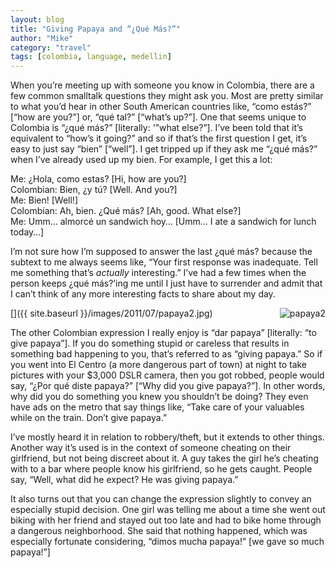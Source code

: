 ```yaml
---
layout: blog
title: "Giving Papaya and “¿Qué Más?”"
author: "Mike"
category: "travel"
tags: [colombia, language, medellin]
---
```


When you’re meeting up with someone you know in Colombia, there are a few common smalltalk questions they might ask you. Most are pretty similar to what you’d hear in other South American countries like, “como estás?” [“how are you?”] or, “qué tal?” [“what’s up?”]. One that seems unique to Colombia is “¿qué más?” [literally: '”what else?”]. I’ve been told that it’s equivalent to “how’s it going?” and so if that’s the first question I get, it’s easy to just say “bien” [“well”]. I get tripped up if they ask me “¿qué más?” when I’ve already used up my bien. For example, I get this a lot:

Me: ¿Hola, como estas? [Hi, how are you?]<br />
Colombian: Bien, ¿y tú? [Well. And you?]<br />
Me: Bien! [Well!]<br />
Colombian: Ah, bien. ¿Qué más? [Ah, good. What else?]<br />
Me: Umm… almorcé un sandwich hoy… [Umm… I ate a sandwich for lunch today…]

I’m not sure how I’m supposed to answer the last ¿qué más? because the subtext to me always seems like, “Your first response was inadequate. Tell me something that’s *actually* interesting.” I’ve had a few times when the person keeps ¿qué más?’ing me until I just have to surrender and admit that I can’t think of any more interesting facts to share about my day.

[<img style="display: inline; float: right;" title="papaya2" alt="papaya2" align="right" src="{{ site.baseurl }}/images/2011/07/papaya2_thumb.jpg">]({{ site.baseurl }}/images/2011/07/papaya2.jpg)

The other Colombian expression I really enjoy is “dar papaya” [literally: “to give papaya”]. If you do something stupid or careless that results in something bad happening to you, that’s referred to as “giving papaya.” So if you went into El Centro (a more dangerous part of town) at night to take pictures with your $3,000 DSLR camera, then you got robbed, people would say, “¿Por qué diste papaya?” [“Why did you give papaya?”]. In other words, why did you do something you knew you shouldn’t be doing? They even have ads on the metro that say things like, “Take care of your valuables while on the train. Don’t give papaya.”

I’ve mostly heard it in relation to robbery/theft, but it extends to other things. Another way it’s used is in the context of someone cheating on their girlfriend, but not being discreet about it. A guy takes the girl he’s cheating with to a bar where people know his girlfriend, so he gets caught. People say, “Well, what did he expect? He was giving papaya.”

It also turns out that you can change the expression slightly to convey an especially stupid decision. One girl was telling me about a time she went out biking with her friend and stayed out too late and had to bike home through a dangerous neighborhood. She said that nothing happened, which was especially fortunate considering, “dimos mucha papaya!” [we gave so much papaya!”]